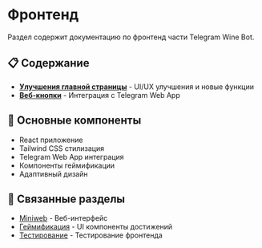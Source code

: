 # Фронтенд

Раздел содержит документацию по фронтенд части Telegram Wine Bot.

## 📋 Содержание

- **[Улучшения главной страницы](./HOME_PAGE_IMPROVEMENTS.md)** - UI/UX улучшения и новые функции
- **[Веб-кнопки](./WEB_BUTTONS_SUMMARY.md)** - Интеграция с Telegram Web App

## 🎨 Основные компоненты

- React приложение
- Tailwind CSS стилизация
- Telegram Web App интеграция
- Компоненты геймификации
- Адаптивный дизайн

## 🔗 Связанные разделы

- [Miniweb](../miniweb/) - Веб-интерфейс
- [Геймификация](../gamification/) - UI компоненты достижений
- [Тестирование](../testing/) - Тестирование фронтенда 